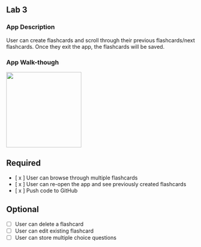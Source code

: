 ## Lab 3

### App Description
User can create flashcards and scroll through their previous flashcards/next flashcards. Once they exit the app, the flashcards will be saved.

### App Walk-though

<img src="http://g.recordit.co/YwRgZ7lm1o.gif" width=200><br>

## Required
- [ x ] User can browse through multiple flashcards
- [ x ] User can re-open the app and see previously created flashcards
- [ x ] Push code to GitHub
## Optional
- [ ] User can delete a flashcard
- [ ] User can edit existing flashcard
- [ ] User can store multiple choice questions
